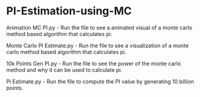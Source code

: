 # PI-Estimation-using-MC
Animation MC PI.py - Run the file to see a animated visual of a monte carlo method based algorithm that calculates pi. 

Monte Carlo PI Estimate.py - Run the file to see a visualization of a monte carlo method based algorithm that calculates pi. 

10k Points Gen PI.py - Run the file to see the power of the monte carlo method and why it can be used to calculate pi.

Pi Estimate.py - Run the file to compute the PI value by generating 10 billion points. 

